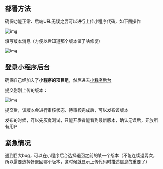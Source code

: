 ## 部署方法

确保功能正常、后端URL无误之后可以进行上传小程序代码，如下图操作

![img](https://img-blog.csdnimg.cn/2dee3086f9ff42d598ee99d1b22b91fa.png)

填写版本消息（方便以后知道那个版本做了啥修复）

![img](https://img-blog.csdnimg.cn/9b244d95ee9f41bebc29c8be2ce207a4.png)

## 登录小程序后台

确保自己经加入了**小程序的项目组**，然后进去[小程序后台](https://mp.weixin.qq.com/)

提交刚刚上传的版本：

![img](https://img-blog.csdnimg.cn/357931e80ca543b39b078fb5f2d5409e.png)

提交后，该版本会进行审核状态，待审核完成后，可以发布该版本

发布的时候，可以先灰度测试，只能开发者能看到最新版本，确认无误后，开放所有用户

## 紧急情况

遇到巨大bug，可以在小程序后台选择退回之前的某一个版本（不能连续退两次，所以需要选择好退回哪个版本，这时候就显示上传代码时描述信息的重要了）


